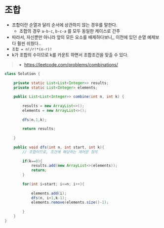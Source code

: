 
# 조합
- 조합이란 순열과 달리 순서에 상관하지 않는 경우를 말한다.
  - 조합의 경우 `a-b-c`, `b-c-a` 를 모두 동일한 케이스로 간주
- 따라서, 자신뿐만 아니라 앞의 모든 요소를 배제하다보니,, 이전에 있던 순열 예제보다 훨씬 쉬웠다..
- `조합 = n!/r!*(n-r)!`
- k가 조합의 수이므로 k를 카운트 하면서 조합조건을 맞출 수 있다.

> - https://leetcode.com/problems/combinations/
```java
class Solution {
    
    private static List<List<Integer>> results;
    private static List<Integer> elements;
    
    public List<List<Integer>> combine(int n, int k) {
        
        results = new ArrayList<>();
        elements = new ArrayList<>();
        
        dfs(n,1,k);
        
        return results;
        
    }
    
    public void dfs(int n, int start, int k){
        // 조합이므로, 조건에 해당하는 제어문 정의
        
        if(k==0){
            results.add(new ArrayList<>(elements));
            return;
        }
        
        for(int i=start; i<=n; i++){
            
            elements.add(i);
            dfs(n, i+1,k-1);
            elements.remove(elements.size()-1);
            
        }
    }
}

```